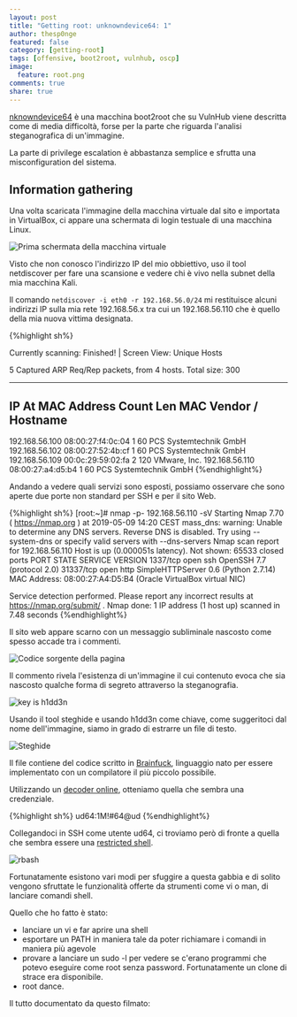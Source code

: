```yaml
---
layout: post
title: "Getting root: unknowndevice64: 1"
author: thesp0nge
featured: false
category: [getting-root]
tags: [offensive, boot2root, vulnhub, oscp]
image:
  feature: root.png
comments: true
share: true
---
```


[nknowndevice64](https://www.vulnhub.com/entry/unknowndevice64-1,293/) è una
macchina boot2root che su VulnHub viene descritta come di media difficoltà,
forse per la parte che riguarda l'analisi steganografica di un'immagine.

La parte di privilege escalation è abbastanza semplice e sfrutta una
misconfiguration del sistema.

## Information gathering

Una volta scaricata l'immagine della macchina virtuale dal sito e importata in
VirtualBox, ci appare una schermata di login testuale di una macchina Linux.

![Prima schermata della macchina virtuale]({{site.url}}/assets/images/getting-root/ud64/first_boot.png)

Visto che non conosco l'indirizzo IP del mio obbiettivo, uso il tool
netdiscover per fare una scansione e vedere chi è vivo nella subnet della mia
macchina Kali.

Il comando ```netdiscover -i eth0 -r 192.168.56.0/24``` mi restituisce alcuni
indirizzi IP sulla mia rete 192.168.56.x tra cui un 192.168.56.110 che è quello
della mia nuova vittima designata.

{%highlight sh%}

 Currently scanning: Finished!   |   Screen View: Unique Hosts

 5 Captured ARP Req/Rep packets, from 4 hosts.   Total size: 300
 _____________________________________________________________________________
   IP            At MAC Address     Count     Len  MAC Vendor / Hostname
 -----------------------------------------------------------------------------
 192.168.56.100  08:00:27:f4:0c:04      1      60  PCS Systemtechnik GmbH
 192.168.56.102  08:00:27:52:4b:cf      1      60  PCS Systemtechnik GmbH
 192.168.56.109  00:0c:29:59:02:fa      2     120  VMware, Inc.
 192.168.56.110  08:00:27:a4:d5:b4      1      60  PCS Systemtechnik GmbH
{%endhighlight%}

Andando a vedere quali servizi sono esposti, possiamo osservare che sono aperte
due porte non standard per SSH e per il sito Web.

{%highlight sh%}
[root:~]# nmap -p- 192.168.56.110 -sV
Starting Nmap 7.70 ( https://nmap.org ) at 2019-05-09 14:20 CEST
mass_dns: warning: Unable to determine any DNS servers. Reverse DNS is disabled. Try using --system-dns or specify valid servers with --dns-servers
Nmap scan report for 192.168.56.110
Host is up (0.000051s latency).
Not shown: 65533 closed ports
PORT      STATE SERVICE VERSION
1337/tcp  open  ssh     OpenSSH 7.7 (protocol 2.0)
31337/tcp open  http    SimpleHTTPServer 0.6 (Python 2.7.14)
MAC Address: 08:00:27:A4:D5:B4 (Oracle VirtualBox virtual NIC)

Service detection performed. Please report any incorrect results at https://nmap.org/submit/ .
Nmap done: 1 IP address (1 host up) scanned in 7.48 seconds
{%endhighlight%}

Il sito web appare scarno con un messaggio subliminale nascosto come spesso
accade tra i commenti.

![Codice sorgente della pagina]({{site.url}}/assets/images/getting-root/ud64/source.png)

Il commento rivela l'esistenza di un'immagine il cui contenuto evoca che sia
nascosto qualche forma di segreto attraverso la steganografia.

![key is h1dd3n]({{site.url}}/assets/images/getting-root/ud64/key_is_h1dd3n.png)

Usando il tool steghide e usando h1dd3n come chiave, come suggeritoci dal nome
dell'immagine, siamo in grado di estrarre un file di testo.

![Steghide]({{site.url}}/assets/images/getting-root/ud64/steghide.png)

Il file contiene del codice scritto in
[Brainfuck](https://it.wikipedia.org/wiki/Brainfuck), linguaggio nato per
essere implementato con un compilatore il più piccolo possibile.

Utilizzando un [decoder online](https://www.dcode.fr/brainfuck-language),
otteniamo quella che sembra una credenziale.

{%highlight sh%}
ud64:1M!#64@ud
{%endhighlight%}

Collegandoci in SSH come utente ud64, ci troviamo però di fronte a quella che
sembra essere una [restricted
shell](https://www.gnu.org/software/bash/manual/html_node/The-Restricted-Shell.html).

![rbash]({{site.url}}/assets/images/getting-root/ud64/rbash.png)

Fortunatamente esistono vari modi per sfuggire a questa gabbia e di solito
vengono sfruttate le funzionalità offerte da strumenti come vi o man, di
lanciare comandi shell.

Quello che ho fatto è stato:
* lanciare un vi e far aprire una shell
* esportare un PATH in maniera tale da poter richiamare i comandi in maniera
  più agevole
* provare a lanciare un sudo -l per vedere se c'erano programmi che potevo
  eseguire come root senza password. Fortunatamente un clone di strace era
  disponibile.
* root dance.

Il tutto documentato da questo filmato:
